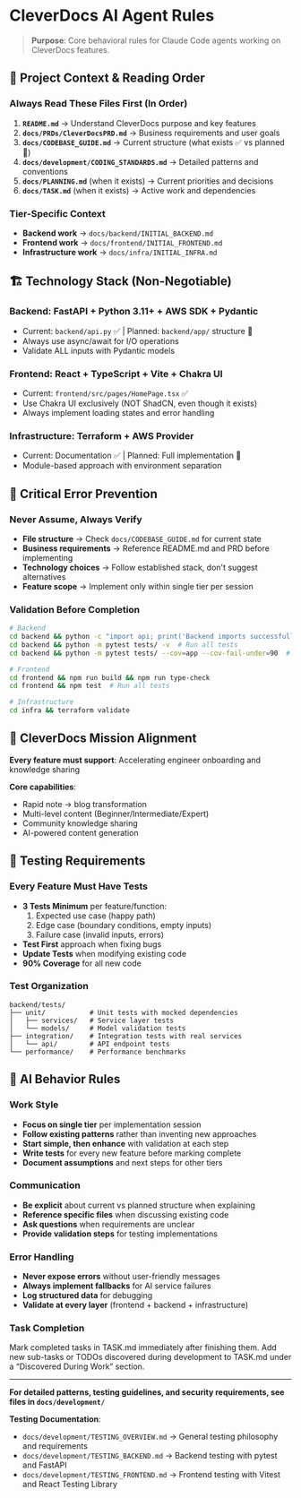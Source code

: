 # CleverDocs AI Agent Rules

> **Purpose**: Core behavioral rules for Claude Code agents working on CleverDocs features.

## 🔄 Project Context & Reading Order

### **Always Read These Files First (In Order)**

1. **`README.md`** → Understand CleverDocs purpose and key features
2. **`docs/PRDs/CleverDocsPRD.md`** → Business requirements and user goals
3. **`docs/CODEBASE_GUIDE.md`** → Current structure (what exists ✅ vs planned 🔄)
4. **`docs/development/CODING_STANDARDS.md`** → Detailed patterns and conventions
5. **`docs/PLANNING.md`** (when it exists) → Current priorities and decisions
6. **`docs/TASK.md`** (when it exists) → Active work and dependencies

### **Tier-Specific Context**

- **Backend work** → `docs/backend/INITIAL_BACKEND.md`
- **Frontend work** → `docs/frontend/INITIAL_FRONTEND.md`
- **Infrastructure work** → `docs/infra/INITIAL_INFRA.md`

## 🏗️ Technology Stack (Non-Negotiable)

### **Backend**: FastAPI + Python 3.11+ + AWS SDK + Pydantic

- Current: `backend/api.py` ✅ | Planned: `backend/app/` structure 🔄
- Always use async/await for I/O operations
- Validate ALL inputs with Pydantic models

### **Frontend**: React + TypeScript + Vite + Chakra UI

- Current: `frontend/src/pages/HomePage.tsx` ✅
- Use Chakra UI exclusively (NOT ShadCN, even though it exists)
- Always implement loading states and error handling

### **Infrastructure**: Terraform + AWS Provider

- Current: Documentation ✅ | Planned: Full implementation 🔄
- Module-based approach with environment separation

## 🚨 Critical Error Prevention

### **Never Assume, Always Verify**

- **File structure** → Check `docs/CODEBASE_GUIDE.md` for current state
- **Business requirements** → Reference README.md and PRD before implementing
- **Technology choices** → Follow established stack, don't suggest alternatives
- **Feature scope** → Implement only within single tier per session

### **Validation Before Completion**

```bash
# Backend
cd backend && python -c "import api; print('Backend imports successfully')"
cd backend && python -m pytest tests/ -v  # Run all tests
cd backend && python -m pytest tests/ --cov=app --cov-fail-under=90  # Check coverage

# Frontend
cd frontend && npm run build && npm run type-check
cd frontend && npm test  # Run all tests

# Infrastructure
cd infra && terraform validate
```

## 🎯 CleverDocs Mission Alignment

**Every feature must support**: Accelerating engineer onboarding and knowledge sharing

**Core capabilities**:

- Rapid note → blog transformation
- Multi-level content (Beginner/Intermediate/Expert)
- Community knowledge sharing
- AI-powered content generation

## 🧪 Testing Requirements

### **Every Feature Must Have Tests**

- **3 Tests Minimum** per feature/function:
  1. Expected use case (happy path)
  2. Edge case (boundary conditions, empty inputs)
  3. Failure case (invalid inputs, errors)
- **Test First** approach when fixing bugs
- **Update Tests** when modifying existing code
- **90% Coverage** for all new code

### **Test Organization**

```
backend/tests/
├── unit/           # Unit tests with mocked dependencies
│   ├── services/   # Service layer tests
│   └── models/     # Model validation tests
├── integration/    # Integration tests with real services
│   └── api/        # API endpoint tests
└── performance/    # Performance benchmarks
```

## 🧠 AI Behavior Rules

### **Work Style**

- **Focus on single tier** per implementation session
- **Follow existing patterns** rather than inventing new approaches
- **Start simple, then enhance** with validation at each step
- **Write tests** for every new feature before marking complete
- **Document assumptions** and next steps for other tiers

### **Communication**

- **Be explicit** about current vs planned structure when explaining
- **Reference specific files** when discussing existing code
- **Ask questions** when requirements are unclear
- **Provide validation steps** for testing implementations

### **Error Handling**

- **Never expose errors** without user-friendly messages
- **Always implement fallbacks** for AI service failures
- **Log structured data** for debugging
- **Validate at every layer** (frontend + backend + infrastructure)

### **Task Completion**
Mark completed tasks in TASK.md immediately after finishing them.
Add new sub-tasks or TODOs discovered during development to TASK.md under a “Discovered During Work” section.

---

**For detailed patterns, testing guidelines, and security requirements, see files in `docs/development/`**

**Testing Documentation**:
- `docs/development/TESTING_OVERVIEW.md` → General testing philosophy and requirements
- `docs/development/TESTING_BACKEND.md` → Backend testing with pytest and FastAPI
- `docs/development/TESTING_FRONTEND.md` → Frontend testing with Vitest and React Testing Library
